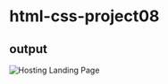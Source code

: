 # html-css-project08
## output
![Hosting Landing Page](https://user-images.githubusercontent.com/119026562/230718158-7f02611c-5a3d-4a89-b69c-25f141086ef4.png)
